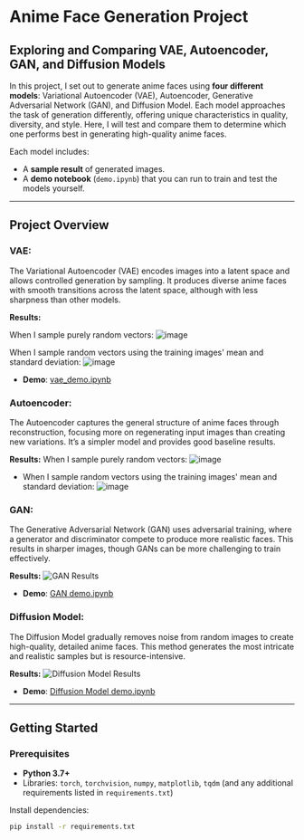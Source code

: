 # **Anime Face Generation Project**

## **Exploring and Comparing VAE, Autoencoder, GAN, and Diffusion Models**

In this project, I set out to generate anime faces using **four different models**: Variational Autoencoder (VAE), Autoencoder, Generative Adversarial Network (GAN), and Diffusion Model. Each model approaches the task of generation differently, offering unique characteristics in quality, diversity, and style. Here, I will test and compare them to determine which one performs best in generating high-quality anime faces.

Each model includes:
- A **sample result** of generated images.
- A **demo notebook** (`demo.ipynb`) that you can run to train and test the models yourself.

---

## Project Overview

### VAE:
The Variational Autoencoder (VAE) encodes images into a latent space and allows controlled generation by sampling. It produces diverse anime faces with smooth transitions across the latent space, although with less sharpness than other models.

**Results:**

When I sample purely random vectors:
![image](https://github.com/user-attachments/assets/c2fb25fa-b49a-431b-af27-e0b3e3f0a691)




When I sample random vectors using the training images' mean and standard deviation:
![image](https://github.com/user-attachments/assets/451cf30f-453e-43cb-a8a0-77dc8aa85a5a)




- **Demo**: [vae_demo.ipynb](./VAE/vae_demo.ipynb)

### Autoencoder:
The Autoencoder captures the general structure of anime faces through reconstruction, focusing more on regenerating input images than creating new variations. It’s a simpler model and provides good baseline results.

**Results:**
When I sample purely random vectors:
![image](https://github.com/user-attachments/assets/44c26af1-63ba-413b-ba34-75acbb91db93)


- When I sample random vectors using the training images' mean and standard deviation: 
![image](https://github.com/user-attachments/assets/e998dd49-e59f-4f6a-a8f1-81615682d82b)



### GAN:
The Generative Adversarial Network (GAN) uses adversarial training, where a generator and discriminator compete to produce more realistic faces. This results in sharper images, though GANs can be more challenging to train effectively.

**Results:**
![GAN Results](./results/gan_sample.png)

- **Demo**: [GAN demo.ipynb](./gan/demo.ipynb)

### Diffusion Model:
The Diffusion Model gradually removes noise from random images to create high-quality, detailed anime faces. This method generates the most intricate and realistic samples but is resource-intensive.

**Results:**
![Diffusion Model Results](./results/diffusion_sample.png)

- **Demo**: [Diffusion Model demo.ipynb](./diffusion/demo.ipynb)

---

## Getting Started

### Prerequisites
- **Python 3.7+**
- Libraries: `torch`, `torchvision`, `numpy`, `matplotlib`, `tqdm` (and any additional requirements listed in `requirements.txt`)

Install dependencies:
```bash
pip install -r requirements.txt

